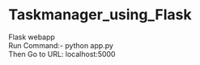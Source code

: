 # Taskmanager_using_Flask
 Flask webapp\
Run Command:- python app.py\
Then Go to URL: localhost:5000
